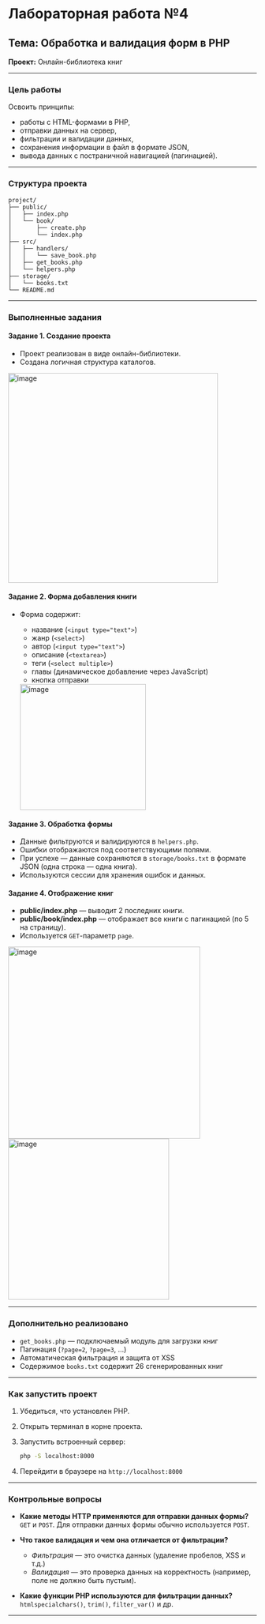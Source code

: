 #  Лабораторная работа №4  
## Тема: Обработка и валидация форм в PHP  
**Проект:** Онлайн-библиотека книг

---

###  Цель работы

Освоить принципы:
- работы с HTML-формами в PHP,
- отправки данных на сервер,
- фильтрации и валидации данных,
- сохранения информации в файл в формате JSON,
- вывода данных с постраничной навигацией (пагинацией).

---

###  Структура проекта

```
project/
├── public/
│   ├── index.php
│   └── book/
│       ├── create.php
│       └── index.php
├── src/
│   ├── handlers/
│   │   └── save_book.php
│   ├── get_books.php
│   └── helpers.php
├── storage/
│   └── books.txt
└── README.md
```

---

###  Выполненные задания

####  Задание 1. Создание проекта
- Проект реализован в виде онлайн-библиотеки.
- Создана логичная структура каталогов.

<img width="425" alt="image" src="https://github.com/user-attachments/assets/030a54a3-4abb-4f73-b19f-3ac9a1bb88ca" />

####  Задание 2. Форма добавления книги
- Форма содержит:
  - название (`<input type="text">`)
  - жанр (`<select>`)
  - автор (`<input type="text">`)
  - описание (`<textarea>`)
  - теги (`<select multiple>`)
  - главы (динамическое добавление через JavaScript)
  - кнопка отправки

  <img width="255" alt="image" src="https://github.com/user-attachments/assets/cfb9414c-d7cb-4645-9684-646f571525be" />

####  Задание 3. Обработка формы
- Данные фильтруются и валидируются в `helpers.php`.
- Ошибки отображаются под соответствующими полями.
- При успехе — данные сохраняются в `storage/books.txt` в формате JSON (одна строка — одна книга).
- Используются сессии для хранения ошибок и данных.

####  Задание 4. Отображение книг
- **public/index.php** — выводит 2 последних книги.
- **public/book/index.php** — отображает все книги с пагинацией (по 5 на страницу).
- Используется `GET`-параметр `page`.

<img width="389" alt="image" src="https://github.com/user-attachments/assets/fe0be0b1-64b7-43e3-affa-5cfbfaab4f90" />
<img width="326" alt="image" src="https://github.com/user-attachments/assets/d2d40add-45ea-461e-9813-7c381ec6b1cd" />

---

###  Дополнительно реализовано
-  `get_books.php` — подключаемый модуль для загрузки книг
-  Пагинация (`?page=2`, `?page=3`, ...)
-  Автоматическая фильтрация и защита от XSS
-  Содержимое `books.txt` содержит 26 сгенерированных книг

---

###  Как запустить проект

1. Убедиться, что установлен PHP.
2. Открыть терминал в корне проекта.
3. Запустить встроенный сервер:

   ```bash
   php -S localhost:8000 
   ```

4. Перейдити в браузере на `http://localhost:8000`

---

### Контрольные вопросы

- **Какие методы HTTP применяются для отправки данных формы?**  
  `GET` и `POST`. Для отправки данных формы обычно используется `POST`.

- **Что такое валидация и чем она отличается от фильтрации?**  
  - *Фильтрация* — это очистка данных (удаление пробелов, XSS и т.д.)  
  - *Валидация* — это проверка данных на корректность (например, поле не должно быть пустым).

- **Какие функции PHP используются для фильтрации данных?**  
  `htmlspecialchars()`, `trim()`, `filter_var()` и др.

---
 
